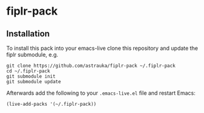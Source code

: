 # fiplr-pack

## Installation

To install this pack into your emacs-live clone this repository and update the fiplr submodule, e.g.

    git clone https://github.com/astrauka/fiplr-pack ~/.fiplr-pack
    cd ~/.fiplr-pack
    git submodule init
    git submodule update

Afterwards add the following to your `.emacs-live.el` file and restart Emacs:

    (live-add-packs '(~/.fiplr-pack))

